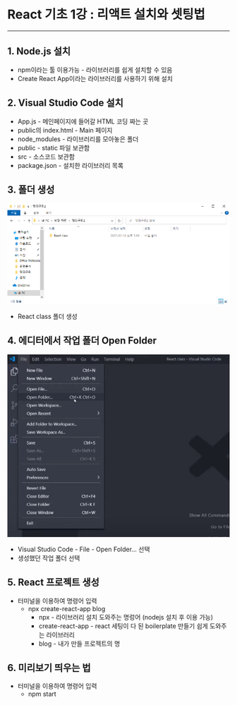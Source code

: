 React 기초 1강 : 리액트 설치와 셋팅법
=======
---

## 1. Node.js 설치

- npm이라는 툴 이용가능 - 라이브러리를 쉽게 설치할 수 있음
- Create React App이라는 라이브러리를 사용하기 위해 설치



## 2. Visual Studio Code 설치

- App.js - 메인페이지에 들어갈 HTML 코딩 짜는 곳
- public의 index.html - Main 페이지
- node_modules - 라이브러리를 모아놓은 폴더
- public - static 파일 보관함
- src - 소스코드 보관함
- package.json - 설치한 라이브러리 목록



## 3. 폴더 생성

![image-20220216175212486](../images/2022-02-16-first/image-20220216175212486.png)

- React class 폴더 생성



## 4. 에디터에서 작업 폴더 Open Folder

![image-20220216175445994](../images/2022-02-16-first/image-20220216175445994.png)

- Visual Studio Code - File - Open Folder... 선택
- 생성했던 작업 폴더 선택



## 5. React 프로젝트 생성

- 터미널을 이용하여 명령어 입력
  - npx create-react-app blog
    - npx - 라이브러리 설치 도와주는 명렁어 (nodejs 설치 후 이용 가능)
    - create-react-app - react 세팅이 다 된 boilerplate 만들기 쉽게 도와주는 라이브러리
    - blog - 내가 만들 프로젝트의 명



## 6. 미리보기 띄우는 법

- 터미널을 이용하여 명령어 입력
  - npm start

